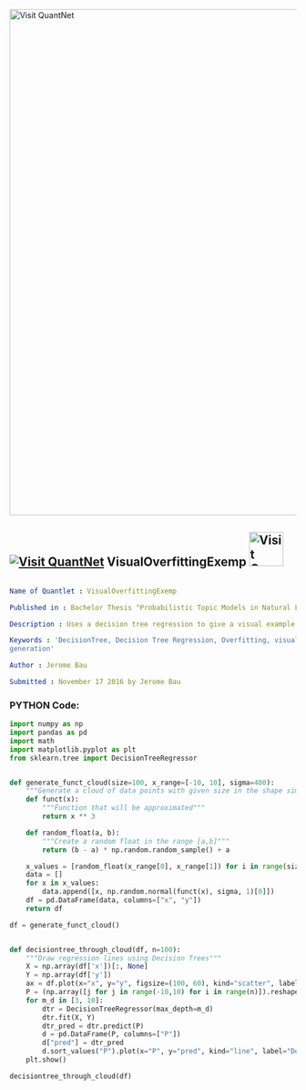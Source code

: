 
[<img src="https://github.com/QuantLet/Styleguide-and-FAQ/blob/master/pictures/banner.png" width="888" alt="Visit QuantNet">](http://quantlet.de/)

## [<img src="https://github.com/QuantLet/Styleguide-and-FAQ/blob/master/pictures/qloqo.png" alt="Visit QuantNet">](http://quantlet.de/) **VisualOverfittingExemp** [<img src="https://github.com/QuantLet/Styleguide-and-FAQ/blob/master/pictures/QN2.png" width="60" alt="Visit QuantNet 2.0">](http://quantlet.de/)

```yaml

Name of Quantlet : VisualOverfittingExemp

Published in : Bachelor Thesis "Probabilistic Topic Models in Natural Language Processing"

Description : Uses a decision tree regression to give a visual example of overfitting

Keywords : 'DecisionTree, Decision Tree Regression, Overfitting, visualisation, random data, data
generation'

Author : Jerome Bau

Submitted : November 17 2016 by Jerome Bau

```


### PYTHON Code:
```python
import numpy as np
import pandas as pd
import math
import matplotlib.pyplot as plt
from sklearn.tree import DecisionTreeRegressor


def generate_funct_cloud(size=100, x_range=[-10, 10], sigma=400):
    """Generate a cloud of data points with given size in the shape similar to a given function"""
    def funct(x):
        """Function that will be approximated"""
        return x ** 3

    def random_float(a, b):
        """Create a random float in the range [a,b]"""
        return (b - a) * np.random.random_sample() + a

    x_values = [random_float(x_range[0], x_range[1]) for i in range(size)]
    data = []
    for x in x_values:
        data.append([x, np.random.normal(funct(x), sigma, 1)[0]])
    df = pd.DataFrame(data, columns=["x", "y"])
    return df

df = generate_funct_cloud()


def decisiontree_through_cloud(df, n=100):
    """Draw regression lines using Decision Trees"""
    X = np.array(df['x'])[:, None]
    Y = np.array(df['y'])
    ax = df.plot(x="x", y="y", figsize=(100, 60), kind="scatter", label="data", title="DecisionTree")
    P = (np.array([j for j in range(-10,10) for i in range(n)]).reshape(2*10*n, 1))
    for m_d in [3, 10]:
        dtr = DecisionTreeRegressor(max_depth=m_d)
        dtr.fit(X, Y)
        dtr_pred = dtr.predict(P)
        d = pd.DataFrame(P, columns=["P"])
        d["pred"] = dtr_pred
        d.sort_values("P").plot(x="P", y="pred", kind="line", label="Depth %d" % m_d, ax=ax)
    plt.show()

decisiontree_through_cloud(df)
```
